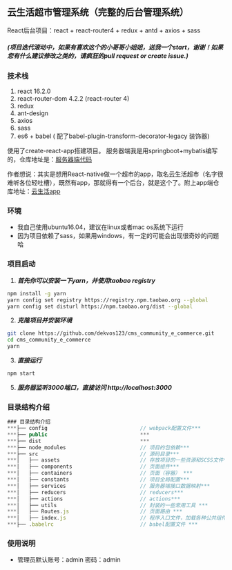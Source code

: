 ## 云生活超市管理系统（完整的后台管理系统）
React后台项目：react + react-router4 + redux + antd + axios + sass
##### (项目迭代滚动中，如果有喜欢这个的小哥哥小姐姐，送我一个start，谢谢！如果您有什么建议修改之类的，请疯狂的pull request or create issue.)

### 技术栈
1. react 16.2.0
2. react-router-dom 4.2.2 (react-router 4)
3. redux
4. ant-design
5. axios
6. sass
7. es6 + babel ( 配了babel-plugin-transform-decorator-legacy 装饰器)

使用了create-react-app搭建项目。 服务器端我是用springboot+mybatis编写的，仓库地址是：[服务器端代码](https://github.com/dekvos123/backend_cloud_commodity)

作者想说：其实是想用React-native做一个超市的app，取名云生活超市（名字很难听各位轻吐槽），既然有app，那就得有一个后台，就是这个了。附上app端仓库地址：[云生活app](https://github.com/dekvos123/community_e_commerce)

### 环境
* 我自己使用ubuntu16.04，建议在linux或者mac os系统下运行
* 因为项目依赖了sass，如果用windows，有一定的可能会出现很奇妙的问题哈

### 项目启动
1. ***首先你可以安装一下yarn，并使用taobao registry***
```bash
npm install -g yarn
yarn config set registry https://registry.npm.taobao.org --global
yarn config set disturl https://npm.taobao.org/dist --global
```
2. ***克隆项目并安装环境***
```bash
git clone https://github.com/dekvos123/cms_community_e_commerce.git
cd cms_community_e_commerce
yarn
```
3. ***直接运行***
```bash
npm start
```
5. ***服务器监听3000端口，直接访问 http://localhost:3000***

### 目录结构介绍
```js
### 目录结构介绍
***├── config                              // webpack配置文件***
***├── public                              ***
***├── dist                                ***
***├── node_modules                        // 项目的包依赖***
***├── src                                 // 源码目录***
***│   ├── assets                          // 存放项目的一些资源和SCSS文件***
***│   ├── components                      // 页面组件***
***│   ├── containers                      // 页面（容器） ***
***│   ├── constants                       // 项目全局配置***
***│   ├── services                        // 服务器端接口数据映射***
***│   ├── reducers                        // reducers***
***│   ├── actions                         // actions***
***│   ├── utils                           // 封装的一些常用工具 ***
***│   ├── Routes.js                       // 页面路由 ***
***│   ├── index.js                        // 程序入口文件，加载各种公共组件***
***├── .babelrc                            // babel配置文件 ***
```
### 使用说明
* 管理员默认账号：admin 密码：admin
